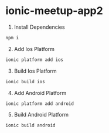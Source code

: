# ionic-meetup-app2

1. Install Dependencies

  ```bash
  npm i
  ```

2. Add Ios Platform

  ```bash
  ionic platform add ios
  ```

3. Build Ios Platform

  ```bash
  ionic build ios
  ```

4. Add Android Platform

  ```bash
  ionic platform add android
  ```

5. Build Android Platform

  ```bash
  ionic build android
  ```
